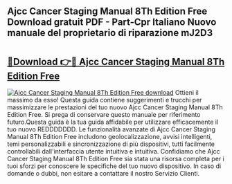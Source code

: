 ## Ajcc Cancer Staging Manual 8Th Edition Free Download gratuit PDF - Part-Cpr Italiano Nuovo manuale del proprietario di riparazione mJ2D3

# <h2><a href="http://dffxtj.blite.top/?on=Ajcc+Cancer+Staging+Manual+8Th+Edition+Free">🔗Download 👉🔴 Ajcc Cancer Staging Manual 8Th Edition Free</a></h2>

[![Ajcc Cancer Staging Manual 8Th Edition Free download](https://i.imgur.com/lujVjoI.png)](http://dffxtj.blite.top/?on=Ajcc+Cancer+Staging+Manual+8Th+Edition+Free)
Ottieni il massimo da esso! Questa guida contiene suggerimenti e trucchi per massimizzare le prestazioni del tuo nuovo Ajcc Cancer Staging Manual 8Th Edition Free. Si prega di conservare questo manuale per riferimento futuro.Questa guida è la tua guida affidabile per utilizzare efficacemente il tuo nuovo REDDDDDDD. Le funzionalità avanzate di Ajcc Cancer Staging Manual 8Th Edition Free includono geolocalizzazione, avvisi intelligenti, temi personalizzabili e sincronizzazione di più dispositivi, tutti facilmente controllabili dall'interfaccia utente intuitiva e intuitiva. Confidiamo che Ajcc Cancer Staging Manual 8Th Edition Free sia stata una risorsa completa per i tuoi sforzi per conoscere le specifiche del tuo nuovo dispositivo. In caso di domande o dubbi, non esitare a contattare il nostro Servizio Clienti.
